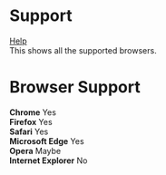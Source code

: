 # Support
<a href="https://github.com/elixirbuild/ElixirEngine/issues">Help</a>
<br>
This shows all the supported browsers.
# Browser Support
**Chrome** Yes
<br>
**Firefox** Yes 
<br>
**Safari** Yes
<br>
**Microsoft Edge** Yes
<br>
**Opera** Maybe
<br>
**Internet Explorer** No
<br>
